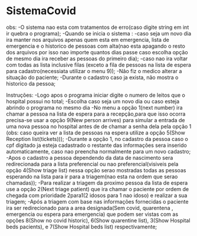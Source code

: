# SistemaCovid

obs:
-O sistema nao esta com tratamentos de erro(caso digite string em int ir quebra o programa);
-Quando se inicia o sistema : 
  -caso seja um novo dia ira manter nos arquivos apenas quem esta em emergencia, lista de emergencia e o historico de pessoas com alta(nao esta apagando o resto dos arquivos
por isso nao importe quantos dias passe caso escolha opção de mesmo dia ira receber as pessoas do primeiro dia);
  -caso nao ira voltar com todas as lista inclusive filas (exceto a fila de pessoas na lista de espera para cadastro(necessiata utilizar o menu 9));
-Não fiz o medico alterar a situação do paciente;
-Durante o cadastro caso ja exista, não mostra o historico da pessoa;

  
Instruções: 
-Logo apos o programa iniciar digite o numero de leitos que o hospital possui no total;
-Escolha caso seja um novo dia ou caso esteja abrindo o programa no mesmo dia
-No menu a opção 1(next number) ira chamar a pessoa na lista de espera para a recepção,para que isso ocorra precisa-se usar a opção 9(New person arrives) para simular a
entrada de uma nova pessoa no hospital antes de de chamar a senha dela pela opção 1
(obs: caso queira ver a lista de pessoas na espera utilize a opção 5(Show Reception list(tickets)));
-Durante a opção 1, no cadastro da pessoa caso o cpf digitado ja esteja cadastrado o restante das informações sera inserido automaticamente, caso nao preencha
normalmente para um novo cadastro;
-Apos o cadastro a pessoa dependendo da data de nascimento sera redirecionada para a lista preferencial ou nao preferencial(visiveis pela opção 4(Show triage list) nessa opção
serao mostradas todas as pessoas esperando na lista para ir para a triagem(nao esta na ordem que serao chamadas));
-Para realizar a triagem da proximo pessoa da lista de espera use a opção 2(Next triage patient) que ira chamar o paciente por ordem de chegada com prioridade 2para1(2 idosos
para 1 nao idoso) e realizar a sua triagem;
-Após a triagem com base nas informações fornecidas o paciente ira ser redirecionado para a area designada(Sem covid, quarentena , emergencia ou espera para emergencia)
que podem ser vistas com as opções 8(Show no covid historic), 6(Show quarentine list), 3(Show Hospital beds pacients), e 7(Show Hospital beds list) respectivamente;
